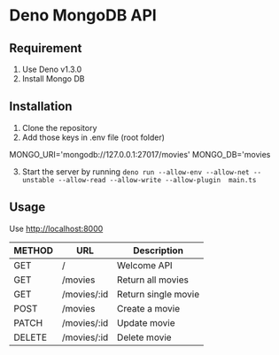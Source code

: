 # Deno MongoDB API

## Requirement

1. Use Deno v1.3.0
2. Install Mongo DB

## Installation

1. Clone the repository
2. Add those keys in .env file (root folder)

MONGO_URI='mongodb://127.0.0.1:27017/movies'
MONGO_DB='movies

3. Start the server by running `deno run --allow-env --allow-net --unstable --allow-read --allow-write --allow-plugin  main.ts`

## Usage
Use [http://localhost:8000](http://localhost:8000)


| METHOD | URL          | Description         |
|--------|--------------|---------------------|
| GET    | /            | Welcome API         |
| GET    | /movies      | Return all movies   |
| GET    | /movies/:id  | Return single movie |
| POST   | /movies      | Create a movie      |
| PATCH  | /movies/:id  | Update movie        |
| DELETE | /movies/:id  | Delete movie        |
